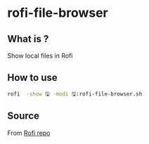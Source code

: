# rofi-file-browser

## What is ?
Show local files in Rofi

## How to use
```bash
rofi  -show 🖫 -modi 🖫:rofi-file-browser.sh
```

## Source
From [Rofi repo](https://github.com/davatorium/rofi/blob/next/Examples/rofi-file-browser.sh)
